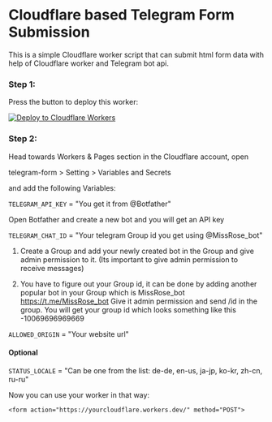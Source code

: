 # Cloudflare based Telegram Form Submission

This is a simple Cloudflare worker script that can submit html form data with help of Cloudflare worker and Telegram bot api.

### Step 1:

Press the button to deploy this worker:

[![Deploy to Cloudflare Workers](https://deploy.workers.cloudflare.com/button)](https://deploy.workers.cloudflare.com/?url=https://github.com/vues3/telegram-form-cloudflare-worker)

### Step 2:

Head towards Workers & Pages section in the Cloudflare account, open

telegram-form > Setting > Variables and Secrets

and add the following Variables:

`TELEGRAM_API_KEY` = "You get it from @Botfather"

Open Botfather and create a new bot and you will get an API key

`TELEGRAM_CHAT_ID` = "Your telegram Group id you get using @MissRose_bot"

1. Create a Group and add your newly created bot in the Group and give admin permission to it. (Its important to give admin permission to receive messages)

2. You have to figure out your Group id, it can be done by adding another popular bot in your Group which is MissRose_bot https://t.me/MissRose_bot Give it admin permission and send /id in the group. You will get your group id which looks something like this -10069696969669

`ALLOWED_ORIGIN` = "Your website url"

#### Optional

`STATUS_LOCALE` = "Can be one from the list: de-de, en-us, ja-jp, ko-kr, zh-cn, ru-ru"

Now you can use your worker in that way:

`<form action="https://yourcloudflare.workers.dev/" method="POST">`
